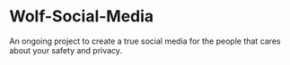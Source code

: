 # Wolf-Social-Media
An ongoing project to create a true social media for the people that cares about your safety and privacy. 
